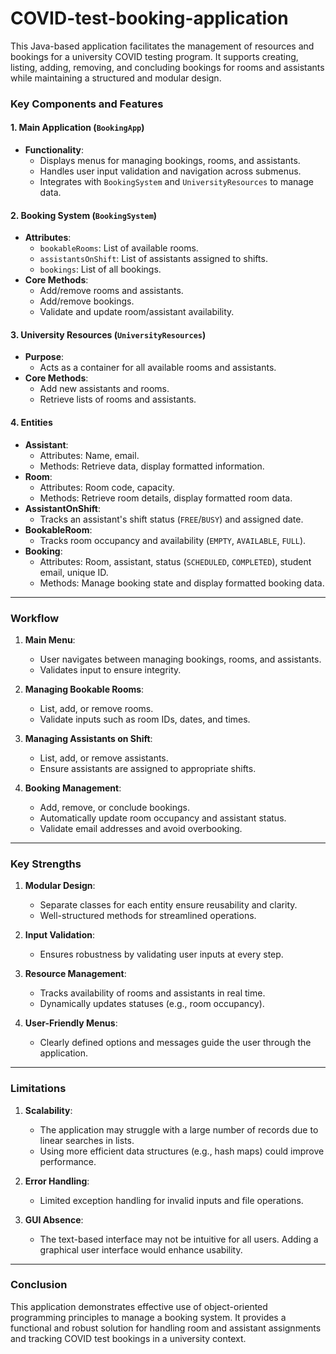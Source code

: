 # COVID-test-booking-application
This Java-based application facilitates the management of resources and bookings for a university COVID testing program. It supports creating, listing, adding, removing, and concluding bookings for rooms and assistants while maintaining a structured and modular design.


### Key Components and Features

#### 1. **Main Application (`BookingApp`)**
- **Functionality**:
  - Displays menus for managing bookings, rooms, and assistants.
  - Handles user input validation and navigation across submenus.
  - Integrates with `BookingSystem` and `UniversityResources` to manage data.

#### 2. **Booking System (`BookingSystem`)**
- **Attributes**:
  - `bookableRooms`: List of available rooms.
  - `assistantsOnShift`: List of assistants assigned to shifts.
  - `bookings`: List of all bookings.
- **Core Methods**:
  - Add/remove rooms and assistants.
  - Add/remove bookings.
  - Validate and update room/assistant availability.

#### 3. **University Resources (`UniversityResources`)**
- **Purpose**:
  - Acts as a container for all available rooms and assistants.
- **Core Methods**:
  - Add new assistants and rooms.
  - Retrieve lists of rooms and assistants.

#### 4. **Entities**
- **Assistant**:
  - Attributes: Name, email.
  - Methods: Retrieve data, display formatted information.
- **Room**:
  - Attributes: Room code, capacity.
  - Methods: Retrieve room details, display formatted room data.
- **AssistantOnShift**:
  - Tracks an assistant's shift status (`FREE`/`BUSY`) and assigned date.
- **BookableRoom**:
  - Tracks room occupancy and availability (`EMPTY`, `AVAILABLE`, `FULL`).
- **Booking**:
  - Attributes: Room, assistant, status (`SCHEDULED`, `COMPLETED`), student email, unique ID.
  - Methods: Manage booking state and display formatted booking data.

---

### Workflow

1. **Main Menu**:
   - User navigates between managing bookings, rooms, and assistants.
   - Validates input to ensure integrity.

2. **Managing Bookable Rooms**:
   - List, add, or remove rooms.
   - Validate inputs such as room IDs, dates, and times.

3. **Managing Assistants on Shift**:
   - List, add, or remove assistants.
   - Ensure assistants are assigned to appropriate shifts.

4. **Booking Management**:
   - Add, remove, or conclude bookings.
   - Automatically update room occupancy and assistant status.
   - Validate email addresses and avoid overbooking.

---

### Key Strengths

1. **Modular Design**:
   - Separate classes for each entity ensure reusability and clarity.
   - Well-structured methods for streamlined operations.

2. **Input Validation**:
   - Ensures robustness by validating user inputs at every step.

3. **Resource Management**:
   - Tracks availability of rooms and assistants in real time.
   - Dynamically updates statuses (e.g., room occupancy).

4. **User-Friendly Menus**:
   - Clearly defined options and messages guide the user through the application.

---

### Limitations

1. **Scalability**:
   - The application may struggle with a large number of records due to linear searches in lists.
   - Using more efficient data structures (e.g., hash maps) could improve performance.

2. **Error Handling**:
   - Limited exception handling for invalid inputs and file operations.

3. **GUI Absence**:
   - The text-based interface may not be intuitive for all users. Adding a graphical user interface would enhance usability.

---

### Conclusion

This application demonstrates effective use of object-oriented programming principles to manage a booking system. It provides a functional and robust solution for handling room and assistant assignments and tracking COVID test bookings in a university context.
